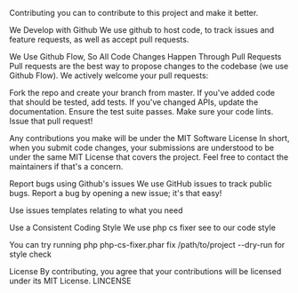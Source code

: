 Contributing
you can to contribute to this project and make it better.

We Develop with Github
We use github to host code, to track issues and feature requests, as well as accept pull requests.

We Use Github Flow, So All Code Changes Happen Through Pull Requests
Pull requests are the best way to propose changes to the codebase (we use Github Flow). We actively welcome your pull requests:

Fork the repo and create your branch from master.
If you've added code that should be tested, add tests.
If you've changed APIs, update the documentation.
Ensure the test suite passes.
Make sure your code lints.
Issue that pull request!

Any contributions you make will be under the MIT Software License
In short, when you submit code changes, your submissions are understood to be under the same MIT License that covers the project. Feel free to contact the maintainers if that's a concern.

Report bugs using Github's issues
We use GitHub issues to track public bugs. Report a bug by opening a new issue; it's that easy!

Use issues templates relating to what you need

Use a Consistent Coding Style
We use php cs fixer see to our code style

You can try running php php-cs-fixer.phar fix /path/to/project --dry-run for style check

License
By contributing, you agree that your contributions will be licensed under its MIT License. LINCENSE
